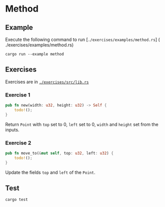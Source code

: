 # Method

## Example

Execute the following command to run [`./exercises/examples/method.rs`] ( ./exercises/examples/method.rs)

```shell
cargo run --example method
```

## Exercises

Exercises are in [`./exercises/src/lib.rs`](./exercises/src/lib.rs)

### Exercise 1

```rust
pub fn new(width: u32, height: u32) -> Self {
    todo!();
}
```

Return `Point` with `top` set to 0, `left` set to 0, `width` and `height` set from the inputs.

### Exercise 2

```rust
pub fn move_to(&mut self, top: u32, left: u32) {
    todo!();
}
```

Update the fields `top` and `left` of the `Point`.

## Test

```shell
cargo test
```
